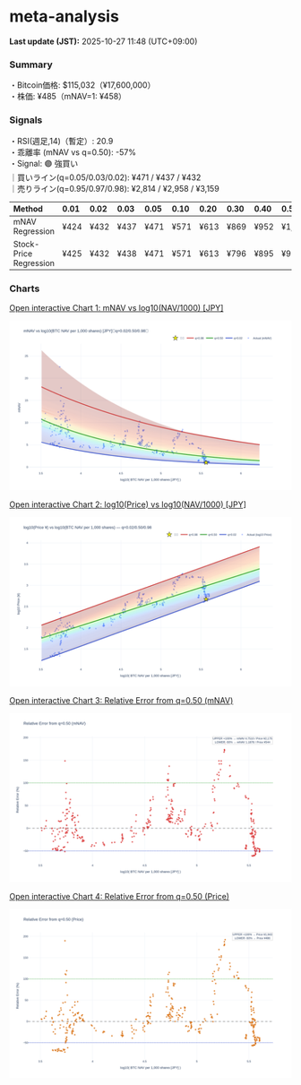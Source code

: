 # meta-analysis


<!--REPORT:START-->
**Last update (JST):** 2025-10-27 11:48 (UTC+09:00)

### Summary
・Bitcoin価格: $115,032（¥17,600,000）  
・株価: ¥485（mNAV=1: ¥458）

### Signals
・RSI(週足,14)（暫定）: 20.9  
・乖離率 (mNAV vs q=0.50): -57%  
・Signal: 🟣 強買い  
｜買いライン(q=0.05/0.03/0.02): ¥471 / ¥437 / ¥432  
｜売りライン(q=0.95/0.97/0.98): ¥2,814 / ¥2,958 / ¥3,159

| Method                 | 0.01   | 0.02   | 0.03   | 0.05   | 0.10   | 0.20   | 0.30   | 0.40   | 0.50   | 0.60   | 0.70   | 0.80   | 0.90   | 0.95   | 0.97   | 0.98   | 0.99   |
|:-----------------------|:-------|:-------|:-------|:-------|:-------|:-------|:-------|:-------|:-------|:-------|:-------|:-------|:-------|:-------|:-------|:-------|:-------|
| mNAV Regression        | ¥424   | ¥432   | ¥437   | ¥471   | ¥571   | ¥613   | ¥869   | ¥952   | ¥1,088 | ¥1,297 | ¥1,441 | ¥1,840 | ¥2,516 | ¥2,814 | ¥2,958 | ¥3,159 | ¥3,162 |
| Stock-Price Regression | ¥425   | ¥432   | ¥438   | ¥471   | ¥571   | ¥613   | ¥796   | ¥895   | ¥972   | ¥1,163 | ¥1,323 | ¥1,763 | ¥2,290 | ¥2,490 | ¥2,606 | ¥2,860 | ¥2,878 |

### Charts
[Open interactive Chart 1: mNAV vs log10(NAV/1000) [JPY]](https://tkzm240.github.io/meta-analysis/fig1.html)

![fig1](assets/fig1.png)

[Open interactive Chart 2: log10(Price) vs log10(NAV/1000) [JPY]](https://tkzm240.github.io/meta-analysis/fig2.html)

![fig2](assets/fig2.png)

[Open interactive Chart 3: Relative Error from q=0.50 (mNAV)](https://tkzm240.github.io/meta-analysis/fig3.html)

![fig3](assets/fig3.png)

[Open interactive Chart 4: Relative Error from q=0.50 (Price)](https://tkzm240.github.io/meta-analysis/fig4.html)

![fig4](assets/fig4.png)
<!--REPORT:END-->
